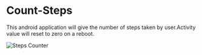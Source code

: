 # Count-Steps

This android application will give the number of steps taken by user.Activity value will reset to zero on a reboot.

![Steps Counter](https://user-images.githubusercontent.com/68370434/198865824-42834bc8-380c-42de-8584-48a7db4d2412.gif)
